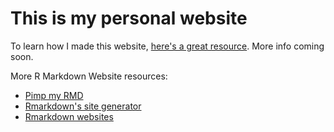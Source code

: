 # This is my personal website

To learn how I made this website, [here's a great resource](https://psyteachr.github.io/hack-your-data/rmarkdown_2.html). More info coming soon. 

More R Markdown Website resources: 
- [Pimp my RMD](https://holtzy.github.io/Pimp-my-rmd/#text_formating)
- [Rmarkdown's site generator](https://bookdown.org/yihui/rmarkdown/rmarkdown-site.html)
- [Rmarkdown websites](https://rmarkdown.rstudio.com/lesson-13.html)
